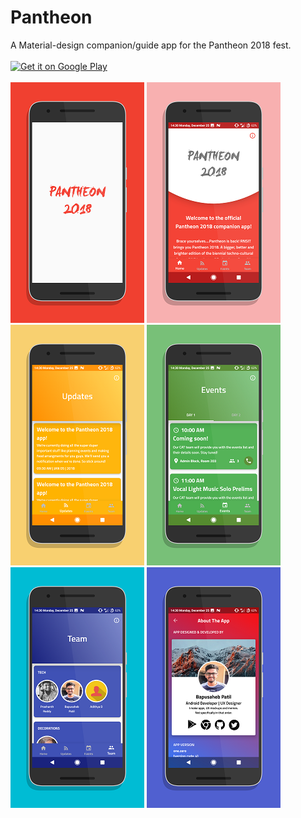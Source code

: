 # Pantheon
A Material-design companion/guide app for the Pantheon 2018 fest.
<br/><br/>
<a href='https://play.google.com/store/apps/details?id=bapspatil.pantheon&pcampaignid=MKT-Other-global-all-co-prtnr-py-PartBadge-Mar2515-1'><img alt='Get it on Google Play' src='https://play.google.com/intl/en_us/badges/images/generic/en_badge_web_generic.png' width="30%" height="30%"/></a>
<br/><br/>
<img src="https://github.com/bapspatil/Pantheon/blob/master/screenshots/screen0.png"> <img src="https://github.com/bapspatil/Pantheon/blob/master/screenshots/screen1.png">
<img src="https://github.com/bapspatil/Pantheon/blob/master/screenshots/screen2.png"> <img src="https://github.com/bapspatil/Pantheon/blob/master/screenshots/screen3.png">
<img src="https://github.com/bapspatil/Pantheon/blob/master/screenshots/screen4.png"> <img src="https://github.com/bapspatil/Pantheon/blob/master/screenshots/screen5.png">
<br/><br/>